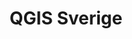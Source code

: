 ---
level: "Organizer"
title: "QGIS Sverige"
logo: "qgis_sverige_logotyp.png"
link: "https://qgis.ch/"
---